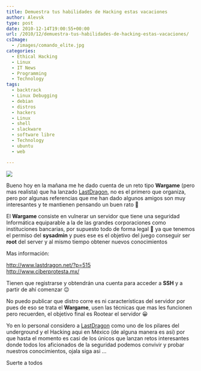 ```yaml
---
title: Demuestra tus habilidades de Hacking estas vacaciones
author: Alevsk
type: post
date: 2010-12-14T19:00:55+00:00
url: /2010/12/demuestra-tus-habilidades-de-hacking-estas-vacaciones/
csImage:
  - /images/comando_elite.jpg
categories:
  - Ethical Hacking
  - Linux
  - IT News
  - Programming
  - Technology
tags:
  - backtrack
  - Linux Debugging
  - debian
  - distros
  - hackers
  - Linux
  - shell
  - slackware
  - software libre
  - Technology
  - ubuntu
  - web

---
```

[![](/images/reto_last.jpg)](http://www.alevsk.com/2010/12/demuestra-tus-habilidades-de-hacking-estas-vacaciones/reto_last/)

Bueno hoy en la mañana me he dado cuenta de un reto tipo **Wargame** (pero mas realista) que ha lanzado [LastDragon][1], no es el primero que organiza, pero por algunas referencias que me han dado algunos amigos son muy interesantes y te mantienen pensando un buen rato 🙂

El **Wargame** consiste en vulnerar un servidor que tiene una seguridad Informática equiparable a la de las grandes corporaciones como instituciones bancarias, por supuesto todo de forma legal 🙂 ya que tenemos el permiso del **sysadmin** y pues ese es el objetivo del juego conseguir ser **root** del server y al mismo tiempo obtener nuevos conocimientos

Mas información:

http://www.lastdragon.net/?p=515  
http://www.ciberprotesta.mx/

Tienen que registrarse y obtendrán una cuenta para acceder a **SSH** y a partir de ahí comenzar 😉

No puedo publicar que distro corre es ni características del servidor por pues de eso se trata el **Wargame**, usen las técnicas que mas les funcionen pero recuerden, el objetivo final es Rootear el servidor 😀

Yo en lo personal considero a [LastDragon][1] como uno de los pilares del underground y el Hacking aqui en México (de alguna manera es asi) por que hasta el momento es casi de los únicos que lanzan retos interesantes donde todos los aficionados de la seguridad podemos convivir y probar nuestros conocimientos, ojala siga asi …

Suerte a todos

 [1]: http://www.lastdragon.net/